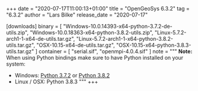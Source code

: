 +++
date = "2020-07-17T11:00:13+01:00"
title = "OpenGeoSys 6.3.2"
tag = "6.3.2"
author = "Lars Bilke"
release_date = "2020-07-17"

[downloads]
binary = [
    "Windows-10.0.14393-x64-python-3.7.2-de-utils.zip",
    "Windows-10.0.18363-x64-python-3.8.2-utils.zip",
    "Linux-5.7.2-arch1-1-x64-de-utils.tar.gz",
    "Linux-5.7.2-arch1-1-x64-python-3.8.2-utils.tar.gz",
    "OSX-10.15-x64-de-utils.tar.gz",
    "OSX-10.15-x64-python-3.8.3-utils.tar.gz"
]
container = [
    "serial.sif",
    "openmpi-4.0.4.sif"
]
note = """
**Note:** When using Python bindings make sure to have Python installed on your system:

- Windows: [Python 3.7.2](https://www.python.org/ftp/python/3.7.2/python-3.7.2-amd64-webinstall.exe) or [Python 3.8.2](https://www.python.org/ftp/python/3.8.2/python-3.8.2-amd64-webinstall.exe)
- Linux / OSX: Python 3.8.3
"""
+++
